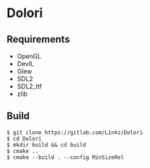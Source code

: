 Dolori
=======

Requirements
---------
* OpenGL
* DevIL
* Glew
* SDL2
* SDL2_ttf
* zlib

Build
-----
```shell
$ git clone https://gitlab.com/Linkz/Dolori
$ cd Dolori
$ mkdir build && cd build
$ cmake ..
$ cmake --build . --config MinSizeRel
```
